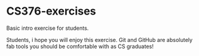 # CS376-exercises
Basic intro exercise for students.

Students, i hope you will enjoy this exercise. Git and GitHub are absolutely fab tools you should be comfortable with as CS graduates!
